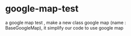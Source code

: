 # google-map-test
a google map test , make a new class google map (name : BaseGoogleMap), it simplify our code to use google map
